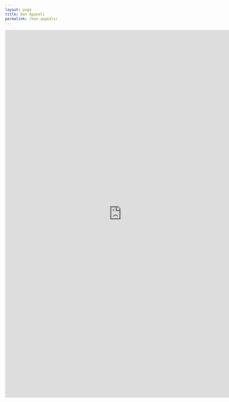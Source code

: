 ```yaml
---
layout: page
title: Ban Appeals
permalink: /ban-appeals/
---
```


<iframe src="https://docs.google.com/forms/d/1QsnlgxnVQitggJpMJW6OnD1ectuxezf9QkyR2xED42M/viewform?embedded=true" width="760" height="1200" frameborder="0" marginheight="0" marginwidth="0">Loading...</iframe>
